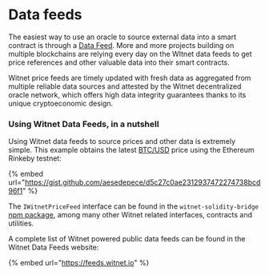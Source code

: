 # Data feeds

The easiest way to use an oracle to source external data into a smart contract is through a [Data Feed](../../smart-contracts/witnet-data-feeds/). More and more projects building on multiple blockchains are relying every day on the WItnet data feeds to get price references and other valuable data into their smart contracts.

Witnet price feeds are timely updated with fresh data as aggregated from multiple reliable data sources and attested by the Witnet decentralized oracle network, which offers high data integrity guarantees thanks to its unique cryptoeconomic design.

### Using Witnet Data Feeds, in a nutshell

Using Witnet data feeds to source prices and other data is extremely simple. This example obtains the latest [BTC/USD](https://feeds.witnet.io/feeds/ethereum-rinkeby\_btc-usd\_6) price using the Ethereum Rinkeby testnet:

{% embed url="https://gist.github.com/aesedepece/d5c27c0ae2312937472274738bcd96f1" %}

The `IWitnetPriceFeed` interface can be found in the `witnet-solidity-bridge` [npm package](https://www.npmjs.com/package/witnet-solidity-bridge), among many other Witnet related interfaces, contracts and utilities.

A complete list of Witnet powered public data feeds can be found in the Witnet Data Feeds website:

{% embed url="https://feeds.witnet.io" %}
